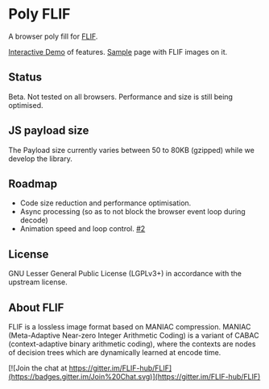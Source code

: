# Poly FLIF
A browser poly fill for [FLIF](http://flif.info).

[Interactive Demo](https://uprootlabs.github.io/poly-flif/) of features.
[Sample](https://uprootlabs.github.io/poly-flif/) page with FLIF images on it.

## Status

Beta. Not tested on all browsers. Performance and size is still being optimised. 

## JS payload size

The Payload size currently varies between 50 to 80KB (gzipped) while we develop the library.

## Roadmap

* Code size reduction and performance optimisation.
* Async processing (so as to not block the browser event loop during decode)
* Animation speed and loop control. [#2](https://github.com/UprootLabs/poly-flif/issues/2)

## License
GNU Lesser General Public License (LGPLv3+) in accordance with the upstream license.

## About FLIF

FLIF is a lossless image format based on MANIAC compression. MANIAC (Meta-Adaptive Near-zero Integer Arithmetic Coding) is a variant of CABAC (context-adaptive binary arithmetic coding), where the contexts are nodes of decision trees which are dynamically learned at encode time.

[![Join the chat at https://gitter.im/FLIF-hub/FLIF](https://badges.gitter.im/Join%20Chat.svg)](https://gitter.im/FLIF-hub/FLIF)
